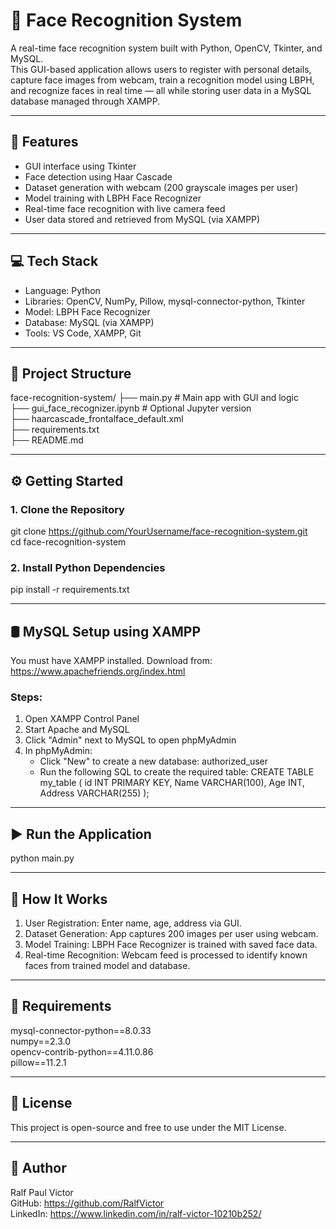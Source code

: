 # 🧠 Face Recognition System

A real-time face recognition system built with Python, OpenCV, Tkinter, and MySQL.  
This GUI-based application allows users to register with personal details, capture face images from webcam, train a recognition model using LBPH, and recognize faces in real time — all while storing user data in a MySQL database managed through XAMPP.

---

## 🚀 Features

- GUI interface using Tkinter
- Face detection using Haar Cascade
- Dataset generation with webcam (200 grayscale images per user)
- Model training with LBPH Face Recognizer
- Real-time face recognition with live camera feed
- User data stored and retrieved from MySQL (via XAMPP)

---

## 💻 Tech Stack

- Language: Python
- Libraries: OpenCV, NumPy, Pillow, mysql-connector-python, Tkinter
- Model: LBPH Face Recognizer
- Database: MySQL (via XAMPP)
- Tools: VS Code, XAMPP, Git

---

## 📂 Project Structure

face-recognition-system/
├── main.py                           # Main app with GUI and logic  
├── gui_face_recognizer.ipynb         # Optional Jupyter version  
├── haarcascade_frontalface_default.xml  
├── requirements.txt  
├── README.md  

---

## ⚙️ Getting Started

### 1. Clone the Repository

git clone https://github.com/YourUsername/face-recognition-system.git  
cd face-recognition-system

### 2. Install Python Dependencies

pip install -r requirements.txt

---

## 🛢️ MySQL Setup using XAMPP

You must have XAMPP installed. Download from: https://www.apachefriends.org/index.html

### Steps:

1. Open XAMPP Control Panel
2. Start Apache and MySQL
3. Click "Admin" next to MySQL to open phpMyAdmin
4. In phpMyAdmin:
   - Click "New" to create a new database:
     authorized_user
   - Run the following SQL to create the required table:
     CREATE TABLE my_table (
         id INT PRIMARY KEY,
         Name VARCHAR(100),
         Age INT,
         Address VARCHAR(255)
     );

---

## ▶️ Run the Application

python main.py

---

## 🧠 How It Works

1. User Registration: Enter name, age, address via GUI.
2. Dataset Generation: App captures 200 images per user using webcam.
3. Model Training: LBPH Face Recognizer is trained with saved face data.
4. Real-time Recognition: Webcam feed is processed to identify known faces from trained model and database.

---

## 📝 Requirements

mysql-connector-python==8.0.33  
numpy==2.3.0  
opencv-contrib-python==4.11.0.86  
pillow==11.2.1

---

## 📄 License

This project is open-source and free to use under the MIT License.

---

## 👤 Author

Ralf Paul Victor  
GitHub: https://github.com/RalfVictor  
LinkedIn: https://www.linkedin.com/in/ralf-victor-10210b252/
